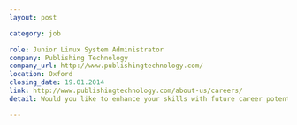 ```yaml
---
layout: post

category: job

role: Junior Linux System Administrator
company: Publishing Technology
company_url: http://www.publishingtechnology.com/
location: Oxford
closing_date: 19.01.2014
link: http://www.publishingtechnology.com/about-us/careers/
detail: Would you like to enhance your skills with future career potential? Join us as a Junior Linux Systems Administrator to support and develop our computing infrastructure. If you have some experience working with Linux operating systems environments we would love to hear from you!

---
```

